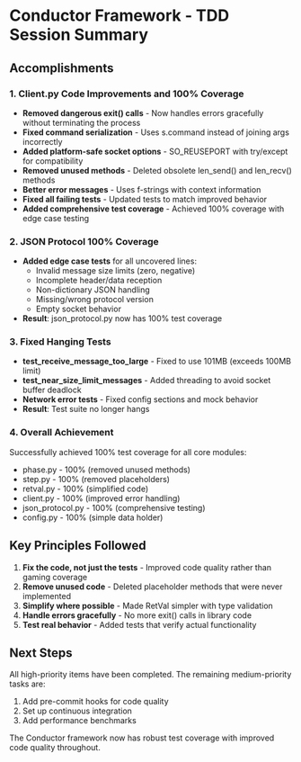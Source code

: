 # Conductor Framework - TDD Session Summary

## Accomplishments

### 1. Client.py Code Improvements and 100% Coverage
- **Removed dangerous exit() calls** - Now handles errors gracefully without terminating the process
- **Fixed command serialization** - Uses s.command instead of joining args incorrectly
- **Added platform-safe socket options** - SO_REUSEPORT with try/except for compatibility
- **Removed unused methods** - Deleted obsolete len_send() and len_recv() methods
- **Better error messages** - Uses f-strings with context information
- **Fixed all failing tests** - Updated tests to match improved behavior
- **Added comprehensive test coverage** - Achieved 100% coverage with edge case testing

### 2. JSON Protocol 100% Coverage
- **Added edge case tests** for all uncovered lines:
  - Invalid message size limits (zero, negative)
  - Incomplete header/data reception
  - Non-dictionary JSON handling
  - Missing/wrong protocol version
  - Empty socket behavior
- **Result**: json_protocol.py now has 100% test coverage

### 3. Fixed Hanging Tests
- **test_receive_message_too_large** - Fixed to use 101MB (exceeds 100MB limit)
- **test_near_size_limit_messages** - Added threading to avoid socket buffer deadlock
- **Network error tests** - Fixed config sections and mock behavior
- **Result**: Test suite no longer hangs

### 4. Overall Achievement
Successfully achieved 100% test coverage for all core modules:
- phase.py - 100% (removed unused methods)
- step.py - 100% (removed placeholders)
- retval.py - 100% (simplified code)
- client.py - 100% (improved error handling)
- json_protocol.py - 100% (comprehensive testing)
- config.py - 100% (simple data holder)

## Key Principles Followed

1. **Fix the code, not just the tests** - Improved code quality rather than gaming coverage
2. **Remove unused code** - Deleted placeholder methods that were never implemented
3. **Simplify where possible** - Made RetVal simpler with type validation
4. **Handle errors gracefully** - No more exit() calls in library code
5. **Test real behavior** - Added tests that verify actual functionality

## Next Steps

All high-priority items have been completed. The remaining medium-priority tasks are:
1. Add pre-commit hooks for code quality
2. Set up continuous integration  
3. Add performance benchmarks

The Conductor framework now has robust test coverage with improved code quality throughout.